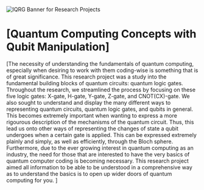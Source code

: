 ![IQRG Banner for Research Projects](../IQRG_Banner_Research_Projects_2024.png)

# [Quantum Computing Concepts with Qubit Manipulation]

[The necessity of understanding the fundamentals of quantum computing, especially when desiring to work with them coding-wise is something that is of great significance. This research project was a study into the fundamental building blocks of quantum circuits: quantum logic gates. Throughout the research, we streamlined the process by focusing on these five logic gates: X-gate, H-gate, Y-gate, Z-gate, and CNOT(CX)-gate. We also sought to understand and display the many different ways to representing quantum circuits, quantum logic gates, and qubits in general. This becomes extremely important when wanting to express a more rigourous description of the mechanisms of the quantum circuit. Thus, this lead us onto other ways of representing the changes of state a qubit undergoes when a certain gate is applied. This can be expressed extremely plainly and simply, as well as efficiently, through the Bloch sphere. Furthermore, due to the ever growing interest in quantum computing as an industry, the need for those that are interested to have the very basics of quantum computer coding is becoming necessary. This research project aimed all information to be able to be understood in a comprehensive way as to understand the basics is to open up wider doors of quantum computing for you. ]
